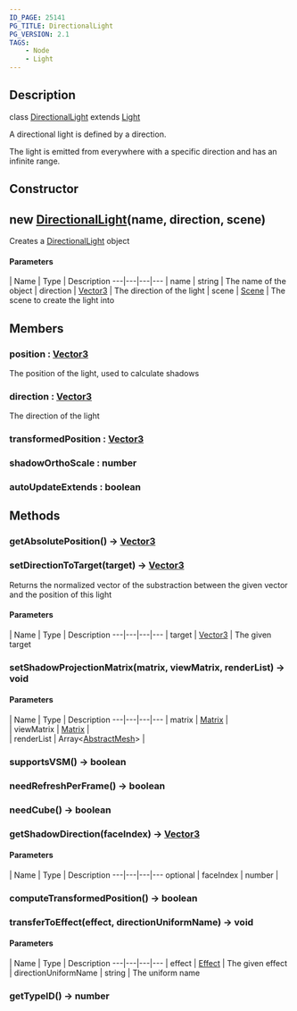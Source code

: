 ```yaml
---
ID_PAGE: 25141
PG_TITLE: DirectionalLight
PG_VERSION: 2.1
TAGS:
    - Node
    - Light
---
```

## Description

class [DirectionalLight](/classes/2.5/DirectionalLight) extends [Light](/classes/2.5/Light)

A directional light is defined by a direction.

The light is emitted from everywhere with a specific direction and has an infinite range.

## Constructor

## new [DirectionalLight](/classes/2.5/DirectionalLight)(name, direction, scene)

Creates a [DirectionalLight](/classes/2.5/DirectionalLight) object

#### Parameters
 | Name | Type | Description
---|---|---|---
 | name | string |     The name of the object
 | direction | [Vector3](/classes/2.5/Vector3) |     The direction of the light
 | scene | [Scene](/classes/2.5/Scene) |     The scene to create the light into
## Members

### position : [Vector3](/classes/2.5/Vector3)

The position of the light, used to calculate shadows

### direction : [Vector3](/classes/2.5/Vector3)

The direction of the light

### transformedPosition : [Vector3](/classes/2.5/Vector3)



### shadowOrthoScale : number



### autoUpdateExtends : boolean



## Methods

### getAbsolutePosition() &rarr; [Vector3](/classes/2.5/Vector3)


### setDirectionToTarget(target) &rarr; [Vector3](/classes/2.5/Vector3)

Returns the normalized vector of the substraction between the given vector and the position of this light

#### Parameters
 | Name | Type | Description
---|---|---|---
 | target | [Vector3](/classes/2.5/Vector3) |     The given target

### setShadowProjectionMatrix(matrix, viewMatrix, renderList) &rarr; void



#### Parameters
 | Name | Type | Description
---|---|---|---
 | matrix | [Matrix](/classes/2.5/Matrix) |     
 | viewMatrix | [Matrix](/classes/2.5/Matrix) |     
 | renderList | Array&lt;[AbstractMesh](/classes/2.5/AbstractMesh)&gt; |     
### supportsVSM() &rarr; boolean


### needRefreshPerFrame() &rarr; boolean


### needCube() &rarr; boolean


### getShadowDirection(faceIndex) &rarr; [Vector3](/classes/2.5/Vector3)



#### Parameters
 | Name | Type | Description
---|---|---|---
optional | faceIndex | number |   

### computeTransformedPosition() &rarr; boolean


### transferToEffect(effect, directionUniformName) &rarr; void



#### Parameters
 | Name | Type | Description
---|---|---|---
 | effect | [Effect](/classes/2.5/Effect) |     The given effect
 | directionUniformName | string |     The uniform name
### getTypeID() &rarr; number


